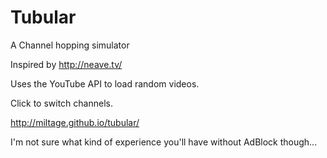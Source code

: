 # Tubular
A Channel hopping simulator


Inspired by http://neave.tv/

Uses the YouTube API to load random videos.

Click to switch channels.

http://miltage.github.io/tubular/

I'm not sure what kind of experience you'll have without AdBlock though...
